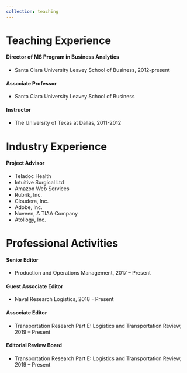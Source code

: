 ```yaml
---
collection: teaching
---
```



<h1>Teaching Experience</h1>
<h4>Director of MS Program in Business Analytics</h4>
<ul>
    <li>Santa Clara University Leavey School of Business, 2012-present</li>
</ul>

<h4>Associate Professor</h4>
<ul>
    <li>Santa Clara University Leavey School of Business</li>
</ul>

<h4>Instructor</h4>
<ul>
    <li>The University of Texas at Dallas, 2011-2012</li>
</ul>

<h1>Industry Experience</h1>
<h4>Project Advisor</h4>
<ul>
    <li>Teladoc Health</li>
    <li>Intuitive Surgical Ltd</li>
    <li>Amazon Web Services</li>
    <li>Rubrik, Inc.</li>
    <li>Cloudera, Inc.</li>
    <li>Adobe, Inc.</li>
    <li>Nuveen, A TIAA Company</li>
    <li>Atollogy, Inc.</li>
</ul>

<h1>Professional Activities</h1>
<h4>Senior Editor</h4>
<ul>
    <li>Production and Operations Management, 2017 – Present</li>
</ul>

<h4>Guest Associate Editor</h4>
<ul>
    <li>Naval Research Logistics, 2018 - Present</li>
</ul>

<h4>Associate Editor</h4>
<ul>
    <li>Transportation Research Part E: Logistics and Transportation Review, 2019 – Present</li>
</ul>

<h4>Editorial Review Board</h4>
<ul>
    <li>Transportation Research Part E: Logistics and Transportation Review, 2019 – Present</li>
</ul>
